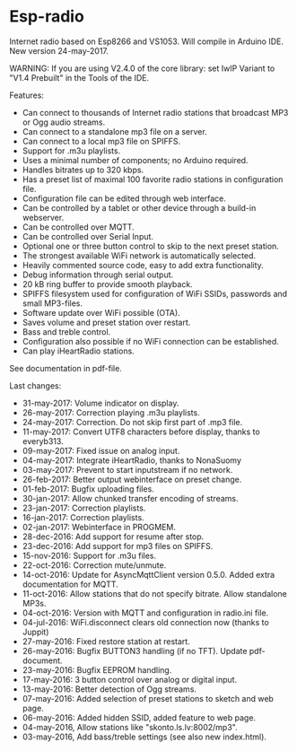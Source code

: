# Esp-radio
Internet radio based on Esp8266 and VS1053.  Will compile in Arduino IDE.  New version 24-may-2017.

WARNING: If you are using V2.4.0 of the core library: set IwIP Variant to "V1.4 Prebuilt" in the Tools of the IDE.

Features:
-	Can connect to thousands of Internet radio stations that broadcast MP3 or Ogg audio streams.
- Can connect to a standalone mp3 file on a server.
- Can connect to a local mp3 file on SPIFFS.
- Support for .m3u playlists.
-	Uses a minimal number of components; no Arduino required.
-	Handles bitrates up to 320 kbps.
-	Has a preset list of maximal 100 favorite radio stations in configuration file.
- Configuration file can be edited through web interface.
-	Can be controlled by a tablet or other device through a build-in webserver.
- Can be controlled over MQTT.
- Can be controlled over Serial Input.
-	Optional one or three button control to skip to the next preset station.
-	The strongest available WiFi network is automatically selected.
-	Heavily commented source code, easy to add extra functionality.
-	Debug information through serial output.
-	20 kB ring buffer to provide smooth playback.
-	SPIFFS filesystem used for configuration of WiFi SSIDs, passwords and small MP3-files.
-	Software update over WiFi possible (OTA).
-	Saves volume and preset station over restart.
-	Bass and treble control.
- Configuration also possible if no WiFi connection can be established.
- Can play iHeartRadio stations.

See documentation in pdf-file.

Last changes:
- 31-may-2017: Volume indicator on display.
- 26-may-2017: Correction playing .m3u playlists.
- 24-may-2017: Correction. Do not skip first part of .mp3 file.
- 11-may-2017: Convert UTF8 characters before display, thanks to everyb313.
- 09-may-2017: Fixed issue on analog input.
- 04-may-2017: Integrate iHeartRadio, thanks to NonaSuomy
- 03-may-2017: Prevent to start inputstream if no network.
- 26-feb-2017: Better output webinterface on preset change.
- 01-feb-2017: Bugfix uploading files.
- 30-jan-2017: Allow chunked transfer encoding of streams.
- 23-jan-2017: Correction playlists.
- 16-jan-2017: Correction playlists.
- 02-jan-2017: Webinterface in PROGMEM.
- 28-dec-2016: Add support for resume after stop.
- 23-dec-2016: Add support for mp3 files on SPIFFS.
- 15-nov-2016: Support for .m3u files.
- 22-oct-2016: Correction mute/unmute.
- 14-oct-2016: Update for AsyncMqttClient version 0.5.0. Added extra documentation for MQTT.
- 11-oct-2016: Allow stations that do not specify bitrate.  Allow standalone MP3s. 
- 04-oct-2016: Version with MQTT and configuration in radio.ini file.
- 04-jul-2016: WiFi.disconnect clears old connection now (thanks to Juppit)
- 27-may-2016: Fixed restore station at restart.
- 26-may-2016: Bugfix BUTTON3 handling (if no TFT).  Update pdf-document.
- 23-may-2016: Bugfix EEPROM handling.
- 17-may-2016: 3 button control over analog or digital input.
- 13-may-2016: Better detection of Ogg streams.
- 07-may-2016: Added selection of preset stations to sketch and web page.
- 06-may-2016: Added hidden SSID, added feature to web page.
- 04-may-2016, Allow stations like "skonto.ls.lv:8002/mp3".
- 03-may-2016, Add bass/treble settings (see also new index.html).

